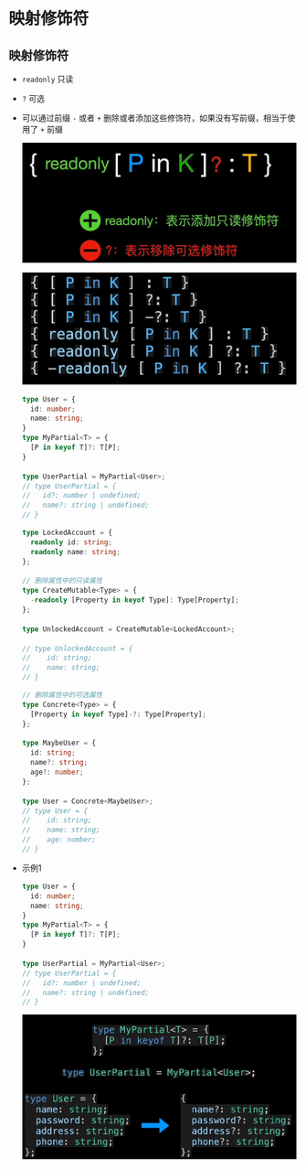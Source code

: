 # 映射修饰符

## 映射修饰符

*   `readonly` 只读

*   `?` 可选

*   可以通过前缀 `-` 或者 `+` 删除或者添加这些修饰符，如果没有写前缀，相当于使用了 `+` 前缀

    ![](image/image_QRT7KTCbvd.png)

    ![](image/image_Mxnoss2Ge4.png)

    ```typescript
    type User = {
      id: number;
      name: string;
    }
    type MyPartial<T> = {
      [P in keyof T]?: T[P];
    }

    type UserPartial = MyPartial<User>;
    // type UserPartial = {
    //   id?: number | undefined;
    //   name?: string | undefined;
    // }
    ```

    ```typescript
    type LockedAccount = {
      readonly id: string;
      readonly name: string;
    };

    // 删除属性中的只读属性
    type CreateMutable<Type> = {
      -readonly [Property in keyof Type]: Type[Property];
    };
     
    type UnlockedAccount = CreateMutable<LockedAccount>;

    // type UnlockedAccount = {
    //    id: string;
    //    name: string;
    // }
    ```

    ```typescript
    // 删除属性中的可选属性
    type Concrete<Type> = {
      [Property in keyof Type]-?: Type[Property];
    };
     
    type MaybeUser = {
      id: string;
      name?: string;
      age?: number;
    };
     
    type User = Concrete<MaybeUser>;
    // type User = {
    //    id: string;
    //    name: string;
    //    age: number;
    // }
    ```

*   示例1

    ```typescript
    type User = {
      id: number;
      name: string;
    }
    type MyPartial<T> = {
      [P in keyof T]?: T[P];
    }

    type UserPartial = MyPartial<User>;
    // type UserPartial = {
    //   id?: number | undefined;
    //   name?: string | undefined;
    // }
    ```

    ![](image/image_PGMvzOEEoL.png)
